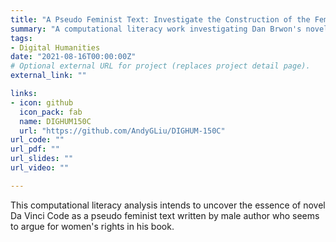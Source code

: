 ```yaml
---
title: "A Pseudo Feminist Text: Investigate the Construction of the Female Images in Dan Brown’s Novel The Da Vinci Code"
summary: "A computational literacy work investigating Dan Brwon's novel The Da Vinci Code."
tags:
- Digital Humanities
date: "2021-08-16T00:00:00Z"
# Optional external URL for project (replaces project detail page).
external_link: ""

links:
- icon: github
  icon_pack: fab
  name: DIGHUM150C
  url: "https://github.com/AndyGLiu/DIGHUM-150C"
url_code: ""
url_pdf: ""
url_slides: ""
url_video: ""

---
```

This computational literacy analysis intends to uncover the essence of novel Da Vinci Code as a pseudo feminist text written by male author who seems to argue for women's rights in his book.
